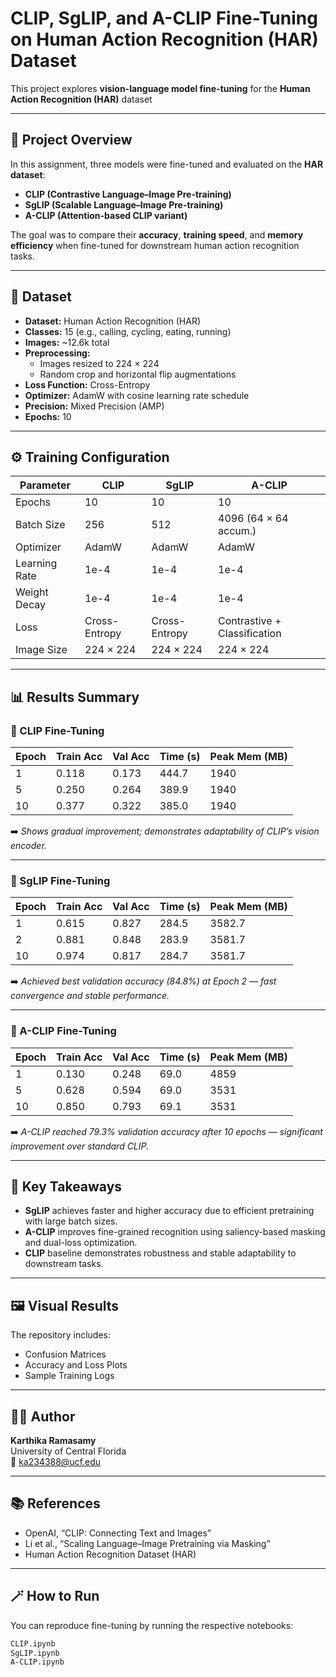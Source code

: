 # CLIP, SgLIP, and A-CLIP Fine-Tuning on Human Action Recognition (HAR) Dataset

This project explores **vision-language model fine-tuning** for the **Human Action Recognition (HAR)** dataset

---

## 📘 Project Overview

In this assignment, three models were fine-tuned and evaluated on the **HAR dataset**:

- **CLIP (Contrastive Language–Image Pre-training)**  
- **SgLIP (Scalable Language–Image Pre-training)**  
- **A-CLIP (Attention-based CLIP variant)**  

The goal was to compare their **accuracy**, **training speed**, and **memory efficiency** when fine-tuned for downstream human action recognition tasks.

---

## 🧠 Dataset

- **Dataset:** Human Action Recognition (HAR)
- **Classes:** 15 (e.g., calling, cycling, eating, running)
- **Images:** ~12.6k total
- **Preprocessing:**
  - Images resized to 224 × 224
  - Random crop and horizontal flip augmentations
- **Loss Function:** Cross-Entropy  
- **Optimizer:** AdamW with cosine learning rate schedule  
- **Precision:** Mixed Precision (AMP)  
- **Epochs:** 10  

---

## ⚙️ Training Configuration

| Parameter | CLIP | SgLIP | A-CLIP |
|------------|------|-------|--------|
| Epochs | 10 | 10 | 10 |
| Batch Size | 256 | 512 | 4096 (64 × 64 accum.) |
| Optimizer | AdamW | AdamW | AdamW |
| Learning Rate | 1e-4 | 1e-4 | 1e-4 |
| Weight Decay | 1e-4 | 1e-4 | 1e-4 |
| Loss | Cross-Entropy | Cross-Entropy | Contrastive + Classification |
| Image Size | 224 × 224 | 224 × 224 | 224 × 224 |

---

## 📊 Results Summary

### 🔹 CLIP Fine-Tuning
| Epoch | Train Acc | Val Acc | Time (s) | Peak Mem (MB) |
|:------|:-----------|:---------|:----------|:----------------|
| 1 | 0.118 | 0.173 | 444.7 | 1940 |
| 5 | 0.250 | 0.264 | 389.9 | 1940 |
| 10 | 0.377 | 0.322 | 385.0 | 1940 |

➡️ *Shows gradual improvement; demonstrates adaptability of CLIP’s vision encoder.*

---

### 🔹 SgLIP Fine-Tuning
| Epoch | Train Acc | Val Acc | Time (s) | Peak Mem (MB) |
|:------|:-----------|:---------|:----------|:----------------|
| 1 | 0.615 | 0.827 | 284.5 | 3582.7 |
| 2 | 0.881 | 0.848 | 283.9 | 3581.7 |
| 10 | 0.974 | 0.817 | 284.7 | 3581.7 |

➡️ *Achieved best validation accuracy (84.8%) at Epoch 2 — fast convergence and stable performance.*

---

### 🔹 A-CLIP Fine-Tuning
| Epoch | Train Acc | Val Acc | Time (s) | Peak Mem (MB) |
|:------|:-----------|:---------|:----------|:----------------|
| 1 | 0.130 | 0.248 | 69.0 | 4859 |
| 5 | 0.628 | 0.594 | 69.0 | 3531 |
| 10 | 0.850 | 0.793 | 69.1 | 3531 |

➡️ *A-CLIP reached 79.3% validation accuracy after 10 epochs — significant improvement over standard CLIP.*

---

## 🧩 Key Takeaways

- **SgLIP** achieves faster and higher accuracy due to efficient pretraining with large batch sizes.  
- **A-CLIP** improves fine-grained recognition using saliency-based masking and dual-loss optimization.  
- **CLIP** baseline demonstrates robustness and stable adaptability to downstream tasks.

---

## 🖼️ Visual Results

The repository includes:
- Confusion Matrices  
- Accuracy and Loss Plots  
- Sample Training Logs  

---

## 👩‍💻 Author

**Karthika Ramasamy**  
University of Central Florida  
📧 [ka234388@ucf.edu](mailto:ka234388@ucf.edu)

---

## 📚 References

- OpenAI, “CLIP: Connecting Text and Images”
- Li et al., “Scaling Language–Image Pretraining via Masking”
- Human Action Recognition Dataset (HAR)

---

## 🪄 How to Run

You can reproduce fine-tuning by running the respective notebooks:
```bash
CLIP.ipynb
SgLIP.ipynb
A-CLIP.ipynb
